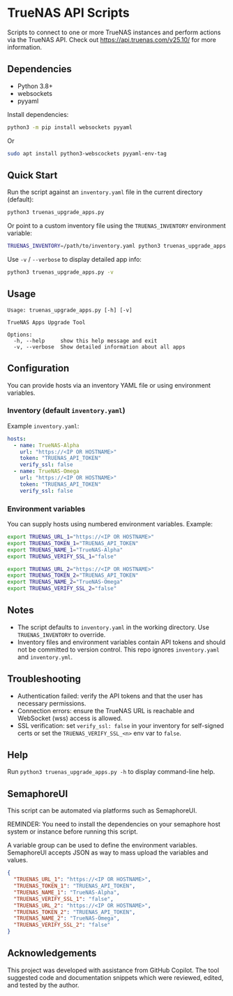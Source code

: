 # TrueNAS API Scripts

Scripts to connect to one or more TrueNAS instances and perform actions via the TrueNAS API. Check out https://api.truenas.com/v25.10/ for more information.

## Dependencies

- Python 3.8+
- websockets
- pyyaml

Install dependencies:

```bash
python3 -m pip install websockets pyyaml
```
Or
```bash
sudo apt install python3-webscockets pyyaml-env-tag
```

## Quick Start

Run the script against an `inventory.yaml` file in the current directory (default):

```bash
python3 truenas_upgrade_apps.py
```

Or point to a custom inventory file using the `TRUENAS_INVENTORY` environment variable:

```bash
TRUENAS_INVENTORY=/path/to/inventory.yaml python3 truenas_upgrade_apps.py
```

Use `-v` / `--verbose` to display detailed app info:

```bash
python3 truenas_upgrade_apps.py -v
```

## Usage

```
Usage: truenas_upgrade_apps.py [-h] [-v]

TrueNAS Apps Upgrade Tool

Options:
  -h, --help     show this help message and exit
  -v, --verbose  Show detailed information about all apps
```

## Configuration

You can provide hosts via an inventory YAML file or using environment variables.

### Inventory (default `inventory.yaml`)

Example `inventory.yaml`:

```yaml
hosts:
  - name: TrueNAS-Alpha
    url: "https://<IP OR HOSTNAME>"
    token: "TRUENAS_API_TOKEN"
    verify_ssl: false
  - name: TrueNAS-Omega
    url: "https://<IP OR HOSTNAME>"
    token: "TRUENAS_API_TOKEN"
    verify_ssl: false
```

### Environment variables

You can supply hosts using numbered environment variables. Example:

```bash
export TRUENAS_URL_1="https://<IP OR HOSTNAME>"
export TRUENAS_TOKEN_1="TRUENAS_API_TOKEN"
export TRUENAS_NAME_1="TrueNAS-Alpha"
export TRUENAS_VERIFY_SSL_1="false"

export TRUENAS_URL_2="https://<IP OR HOSTNAME>"
export TRUENAS_TOKEN_2="TRUENAS_API_TOKEN"
export TRUENAS_NAME_2="TrueNAS-Omega"
export TRUENAS_VERIFY_SSL_2="false"
```

## Notes

- The script defaults to `inventory.yaml` in the working directory. Use `TRUENAS_INVENTORY` to override.
- Inventory files and environment variables contain API tokens and should not be committed to version control. This repo ignores `inventory.yaml` and `inventory.yml`.

## Troubleshooting

- Authentication failed: verify the API tokens and that the user has necessary permissions.
- Connection errors: ensure the TrueNAS URL is reachable and WebSocket (wss) access is allowed.
- SSL verification: set `verify_ssl: false` in your inventory for self-signed certs or set the `TRUENAS_VERIFY_SSL_<n>` env var to `false`.

## Help

Run `python3 truenas_upgrade_apps.py -h` to display command-line help.


## SemaphoreUI

This script can be automated via platforms such as SemaphoreUI. 

REMINDER: You need to install the dependencies on your semaphore host system or instance before running this script.

A variable group can be used to define the environment variables. SemaphoreUI accepts JSON as way to mass upload the variables and values.

```json
{
  "TRUENAS_URL_1": "https://<IP OR HOSTNAME>",
  "TRUENAS_TOKEN_1": "TRUENAS_API_TOKEN",
  "TRUENAS_NAME_1": "TrueNAS-Alpha",
  "TRUENAS_VERIFY_SSL_1": "false",
  "TRUENAS_URL_2": "https://<IP OR HOSTNAME>",
  "TRUENAS_TOKEN_2": "TRUENAS_API_TOKEN",
  "TRUENAS_NAME_2": "TrueNAS-Omega",
  "TRUENAS_VERIFY_SSL_2": "false"
}
```

## Acknowledgements

This project was developed with assistance from GitHub Copilot. The tool suggested code and documentation snippets which were reviewed, edited, and tested by the author.
